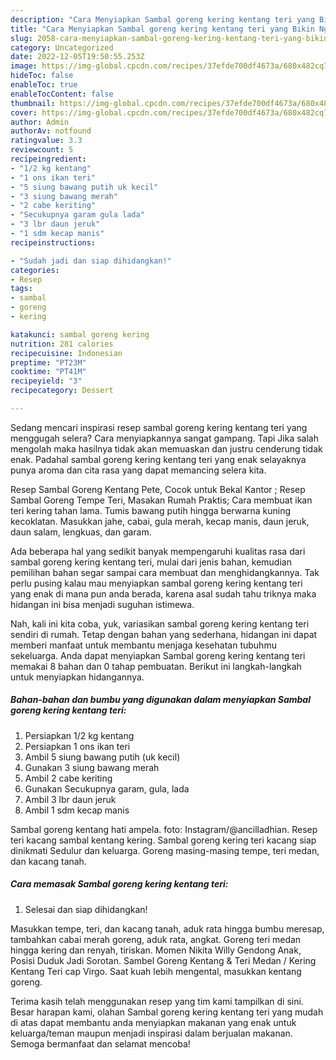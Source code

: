 ```yaml
---
description: "Cara Menyiapkan Sambal goreng kering kentang teri yang Bikin Ngiler, Buat Buka Puasa Enak"
title: "Cara Menyiapkan Sambal goreng kering kentang teri yang Bikin Ngiler, Buat Buka Puasa Enak"
slug: 2058-cara-menyiapkan-sambal-goreng-kering-kentang-teri-yang-bikin-ngiler-buat-buka-puasa-enak
category: Uncategorized
date: 2022-12-05T19:50:55.253Z
image: https://img-global.cpcdn.com/recipes/37efde700df4673a/680x482cq70/sambal-goreng-kering-kentang-teri-foto-resep-utama.jpg
hideToc: false
enableToc: true
enableTocContent: false
thumbnail: https://img-global.cpcdn.com/recipes/37efde700df4673a/680x482cq70/sambal-goreng-kering-kentang-teri-foto-resep-utama.jpg
cover: https://img-global.cpcdn.com/recipes/37efde700df4673a/680x482cq70/sambal-goreng-kering-kentang-teri-foto-resep-utama.jpg
author: Admin
authorAv: notfound
ratingvalue: 3.3
reviewcount: 5
recipeingredient:
- "1/2 kg kentang"
- "1 ons ikan teri"
- "5 siung bawang putih uk kecil"
- "3 siung bawang merah"
- "2 cabe keriting"
- "Secukupnya garam gula lada"
- "3 lbr daun jeruk"
- "1 sdm kecap manis"
recipeinstructions:

- "Sudah jadi dan siap dihidangkan!"
categories:
- Resep
tags:
- sambal
- goreng
- kering

katakunci: sambal goreng kering 
nutrition: 281 calories
recipecuisine: Indonesian
preptime: "PT23M"
cooktime: "PT41M"
recipeyield: "3"
recipecategory: Dessert

---
```



Sedang mencari inspirasi resep sambal goreng kering kentang teri yang menggugah selera? Cara menyiapkannya sangat gampang. Tapi Jika salah mengolah maka hasilnya tidak akan memuaskan dan justru cenderung tidak enak. Padahal sambal goreng kering kentang teri yang enak selayaknya punya aroma dan cita rasa yang dapat memancing selera kita.


Resep Sambal Goreng Kentang Pete, Cocok untuk Bekal Kantor ; Resep Sambal Goreng Tempe Teri, Masakan Rumah Praktis; Cara membuat ikan teri kering tahan lama. Tumis bawang putih hingga berwarna kuning kecoklatan. Masukkan jahe, cabai, gula merah, kecap manis, daun jeruk, daun salam, lengkuas, dan garam.

Ada beberapa hal yang sedikit banyak mempengaruhi kualitas rasa dari sambal goreng kering kentang teri, mulai dari jenis bahan, kemudian pemilihan bahan segar sampai cara membuat dan menghidangkannya. Tak perlu pusing kalau mau menyiapkan sambal goreng kering kentang teri yang enak di mana pun anda berada, karena asal sudah tahu triknya maka hidangan ini bisa menjadi suguhan istimewa.


Nah, kali ini kita coba, yuk, variasikan sambal goreng kering kentang teri sendiri di rumah. Tetap dengan bahan yang sederhana, hidangan ini dapat memberi manfaat untuk membantu menjaga kesehatan tubuhmu sekeluarga. Anda dapat menyiapkan Sambal goreng kering kentang teri memakai 8 bahan dan 0 tahap pembuatan. Berikut ini langkah-langkah untuk menyiapkan hidangannya.

<!--inarticleads1-->

##### Bahan-bahan dan bumbu yang digunakan dalam menyiapkan Sambal goreng kering kentang teri:

1. Persiapkan 1/2 kg kentang
1. Persiapkan 1 ons ikan teri
1. Ambil 5 siung bawang putih (uk kecil)
1. Gunakan 3 siung bawang merah
1. Ambil 2 cabe keriting
1. Gunakan Secukupnya garam, gula, lada
1. Ambil 3 lbr daun jeruk
1. Ambil 1 sdm kecap manis


Sambal goreng kentang hati ampela. foto: Instagram/@ancilladhian. Resep teri kacang sambal kentang kering. Sambal goreng kering teri kacang siap dinikmati Sedulur dan keluarga. Goreng masing-masing tempe, teri medan, dan kacang tanah. 

<!--inarticleads2-->

##### Cara memasak Sambal goreng kering kentang teri:


1. Selesai dan siap dihidangkan!

Masukkan tempe, teri, dan kacang tanah, aduk rata hingga bumbu meresap, tambahkan cabai merah goreng, aduk rata, angkat. Goreng teri medan hingga kering dan renyah, tiriskan. Momen Nikita Willy Gendong Anak, Posisi Duduk Jadi Sorotan. Sambel Goreng Kentang &amp; Teri Medan / Kering Kentang Teri cap Virgo. Saat kuah lebih mengental, masukkan kentang goreng. 

Terima kasih telah menggunakan resep yang tim kami tampilkan di sini. Besar harapan kami, olahan Sambal goreng kering kentang teri yang mudah di atas dapat membantu anda menyiapkan makanan yang enak untuk keluarga/teman maupun menjadi inspirasi dalam berjualan makanan. Semoga bermanfaat dan selamat mencoba!
